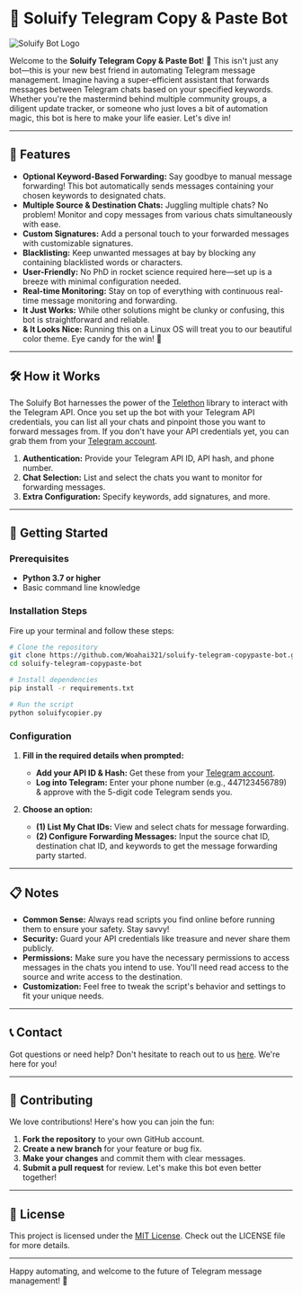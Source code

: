 # 🚀 Soluify Telegram Copy & Paste Bot

![Soluify Bot Logo](https://share.woahlab.com/-Xsc9BSF47n)

Welcome to the **Soluify Telegram Copy & Paste Bot**! 🎉 This isn't just any bot—this is your new best friend in automating Telegram message management. Imagine having a super-efficient assistant that forwards messages between Telegram chats based on your specified keywords. Whether you're the mastermind behind multiple community groups, a diligent update tracker, or someone who just loves a bit of automation magic, this bot is here to make your life easier. Let's dive in!

---

## 🌟 Features

- **Optional Keyword-Based Forwarding:** Say goodbye to manual message forwarding! This bot automatically sends messages containing your chosen keywords to designated chats.
- **Multiple Source & Destination Chats:** Juggling multiple chats? No problem! Monitor and copy messages from various chats simultaneously with ease.
- **Custom Signatures:** Add a personal touch to your forwarded messages with customizable signatures.
- **Blacklisting:** Keep unwanted messages at bay by blocking any containing blacklisted words or characters.
- **User-Friendly:** No PhD in rocket science required here—set up is a breeze with minimal configuration needed.
- **Real-time Monitoring:** Stay on top of everything with continuous real-time message monitoring and forwarding.
- **It Just Works:** While other solutions might be clunky or confusing, this bot is straightforward and reliable.
- **& It Looks Nice:** Running this on a Linux OS will treat you to our beautiful color theme. Eye candy for the win! 🌈

---

## 🛠️ How it Works

The Soluify Bot harnesses the power of the [Telethon](https://github.com/LonamiWebs/Telethon) library to interact with the Telegram API. Once you set up the bot with your Telegram API credentials, you can list all your chats and pinpoint those you want to forward messages from. If you don't have your API credentials yet, you can grab them from your [Telegram account](https://my.telegram.org/apps).

1. **Authentication:** Provide your Telegram API ID, API hash, and phone number.
2. **Chat Selection:** List and select the chats you want to monitor for forwarding messages.
3. **Extra Configuration:** Specify keywords, add signatures, and more.

---

## 🔧 Getting Started

### Prerequisites

- **Python 3.7 or higher**
- Basic command line knowledge

### Installation Steps

Fire up your terminal and follow these steps:

```bash
# Clone the repository
git clone https://github.com/Woahai321/soluify-telegram-copypaste-bot.git
cd soluify-telegram-copypaste-bot

# Install dependencies
pip install -r requirements.txt

# Run the script
python soluifycopier.py
```

### Configuration

1. **Fill in the required details when prompted:**
    - **Add your API ID & Hash:** Get these from your [Telegram account](https://my.telegram.org/apps).
    - **Log into Telegram:** Enter your phone number (e.g., 447123456789) & approve with the 5-digit code Telegram sends you.

2. **Choose an option:**
    - **(1) List My Chat IDs:** View and select chats for message forwarding.
    - **(2) Configure Forwarding Messages:** Input the source chat ID, destination chat ID, and keywords to get the message forwarding party started.

---

## 📋 Notes

- **Common Sense:** Always read scripts you find online before running them to ensure your safety. Stay savvy!
- **Security:** Guard your API credentials like treasure and never share them publicly.
- **Permissions:** Make sure you have the necessary permissions to access messages in the chats you intend to use. You'll need read access to the source and write access to the destination.
- **Customization:** Feel free to tweak the script's behavior and settings to fit your unique needs.

---

## 📞 Contact

Got questions or need help? Don't hesitate to reach out to us [here](https://soluify.com/contact/). We're here for you!

---

## 🤝 Contributing

We love contributions! Here's how you can join the fun:

1. **Fork the repository** to your own GitHub account.
2. **Create a new branch** for your feature or bug fix.
3. **Make your changes** and commit them with clear messages.
4. **Submit a pull request** for review. Let's make this bot even better together!

---

## 📄 License

This project is licensed under the [MIT License](https://opensource.org/license/mit). Check out the LICENSE file for more details.

---

Happy automating, and welcome to the future of Telegram message management! 🚀